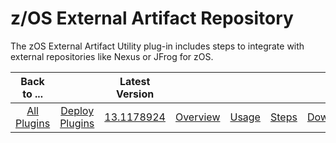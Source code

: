 # z/OS External Artifact Repository

The zOS External Artifact Utility plug-in includes steps to integrate with external repositories like Nexus or JFrog for zOS.

|          Back to ...          |                                |                                                                       Latest Version                                                                        |                         |                   |                   |                           |
|:-----------------------------:|:------------------------------:|:-----------------------------------------------------------------------------------------------------------------------------------------------------------:|:-----------------------:|:-----------------:|:-----------------:|:-------------------------:|
| [All Plugins](../../index.md) | [Deploy Plugins](../README.md) | [13.1178924](https://raw.githubusercontent.com/UrbanCode/IBM-UCD-PLUGINS/main/files/zOS-external-artifact-download/devops-deploy-ExtArtRepo-13.1178924.zip) | [Overview](overview.md) | [Usage](usage.md) | [Steps](steps.md) | [Downloads](downloads.md) |
